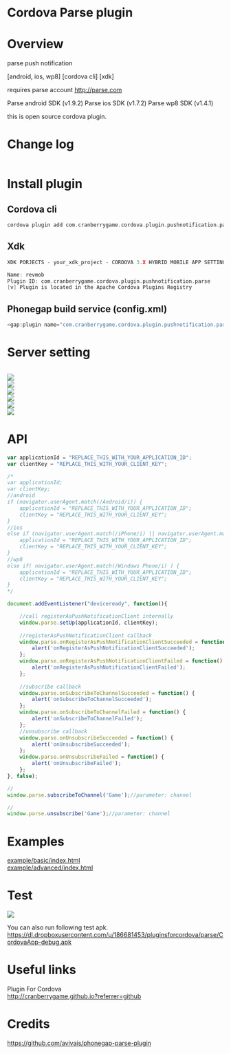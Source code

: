 Cordova Parse plugin
====================
# Overview #
parse push notification

[android, ios, wp8] [cordova cli] [xdk]

requires parse account http://parse.com

Parse android SDK (v1.9.2)
Parse ios SDK (v1.7.2)
Parse wp8 SDK (v1.4.1)

this is open source cordova plugin.

# Change log #
```c
```
# Install plugin #

## Cordova cli ##
```c
cordova plugin add com.cranberrygame.cordova.plugin.pushnotification.parse
```

## Xdk ##
```c
XDK PORJECTS - your_xdk_project - CORDOVA 3.X HYBRID MOBILE APP SETTINGS - PLUGINS AND PERMISSIONS - Third Party Plugins - Add a Third Party Plugin - Get Plugin from the Web -

Name: revmob
Plugin ID: com.cranberrygame.cordova.plugin.pushnotification.parse
[v] Plugin is located in the Apache Cordova Plugins Registry
```

## Phonegap build service (config.xml) ##
```c
<gap:plugin name="com.cranberrygame.cordova.plugin.pushnotification.parse" source="plugins.cordova.io" />
```

# Server setting #
```c
```

<img src="https://github.com/cranberrygame/cordova-plugin-pushnotification-parse/blob/master/doc/1.png"><br>
<img src="https://github.com/cranberrygame/cordova-plugin-pushnotification-parse/blob/master/doc/2.png"><br>
<img src="https://github.com/cranberrygame/cordova-plugin-pushnotification-parse/blob/master/doc/3.png"><br>
<img src="https://github.com/cranberrygame/cordova-plugin-pushnotification-parse/blob/master/doc/4.png"><br>
<img src="https://github.com/cranberrygame/cordova-plugin-pushnotification-parse/blob/master/doc/5.png"><br>
<img src="https://github.com/cranberrygame/cordova-plugin-pushnotification-parse/blob/master/doc/6.png">

# API #
```javascript
var applicationId = "REPLACE_THIS_WITH_YOUR_APPLICATION_ID";
var clientKey = "REPLACE_THIS_WITH_YOUR_CLIENT_KEY";

/*
var applicationId;
var clientKey;
//android
if (navigator.userAgent.match(/Android/i)) {
	applicationId = "REPLACE_THIS_WITH_YOUR_APPLICATION_ID";
	clientKey = "REPLACE_THIS_WITH_YOUR_CLIENT_KEY";
}
//ios
else if (navigator.userAgent.match(/iPhone/i) || navigator.userAgent.match(/iPad/i)) {
	applicationId = "REPLACE_THIS_WITH_YOUR_APPLICATION_ID";
	clientKey = "REPLACE_THIS_WITH_YOUR_CLIENT_KEY";
}
//wp8
else if( navigator.userAgent.match(/Windows Phone/i) ) {
	applicationId = "REPLACE_THIS_WITH_YOUR_APPLICATION_ID";
	clientKey = "REPLACE_THIS_WITH_YOUR_CLIENT_KEY";
}
*/

document.addEventListener("deviceready", function(){

	//call registerAsPushNotificationClient internally
	window.parse.setUp(applicationId, clientKey);
	
	//registerAsPushNotificationClient callback
	window.parse.onRegisterAsPushNotificationClientSucceeded = function() {
		alert('onRegisterAsPushNotificationClientSucceeded');
	};
	window.parse.onRegisterAsPushNotificationClientFailed = function() {
		alert('onRegisterAsPushNotificationClientFailed');
	};
	
	//subscribe callback
	window.parse.onSubscribeToChannelSucceeded = function() {
		alert('onSubscribeToChannelSucceeded');
	};
	window.parse.onSubscribeToChannelFailed = function() {
		alert('onSubscribeToChannelFailed');
	};	
	//unsubscribe callback
	window.parse.onUnsubscribeSucceeded = function() {
		alert('onUnsubscribeSucceeded');
	};
	window.parse.onUnsubscribeFailed = function() {
		alert('onUnsubscribeFailed');
	};	
}, false);

//
window.parse.subscribeToChannel('Game');//parameter: channel

//
window.parse.unsubscribe('Game');//parameter: channel
```
# Examples #
<a href="https://github.com/cranberrygame/cordova-plugin-pushnotification-parse/blob/master/example/basic/index.html">example/basic/index.html</a><br>
<a href="https://github.com/cranberrygame/cordova-plugin-pushnotification-parse/blob/master/example/advanced/index.html">example/advanced/index.html</a><br>

# Test #

[![](http://img.youtube.com/vi/xX4znfZx8HE/0.jpg)](https://www.youtube.com/watch?v=xX4znfZx8HE&feature=youtu.be "Youtube")

You can also run following test apk.
https://dl.dropboxusercontent.com/u/186681453/pluginsforcordova/parse/CordovaApp-debug.apk

# Useful links #

Plugin For Cordova<br>
http://cranberrygame.github.io?referrer=github

# Credits #

https://github.com/avivais/phonegap-parse-plugin
